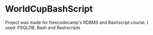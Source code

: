 # WorldCupBashScript

Project was made for freecodecamp's RDBMS and Bashscript course.
I used: PSQLDB, Bash and Bashscripts

